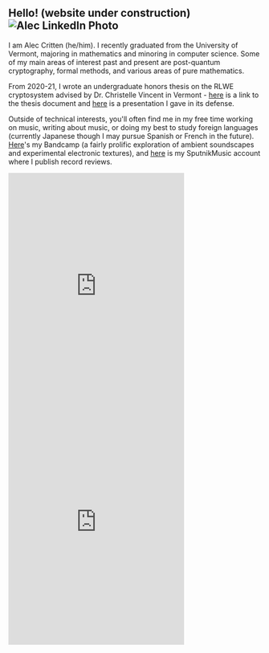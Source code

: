 ## Hello! (website under construction) ![Alec LinkedIn Photo](https://user-images.githubusercontent.com/51800943/122322870-28fddd00-cef4-11eb-9a55-b01223ef63d2.jpg)


I am Alec Critten (he/him). I recently graduated from the University of Vermont, majoring in mathematics and minoring in computer science. Some of my main areas of interest past and present are post-quantum cryptography, formal methods, and various areas of pure mathematics.

From 2020-21, I wrote an undergraduate honors thesis on the RLWE cryptosystem advised by Dr. Christelle Vincent in Vermont - [here](https://github.com/acritten/acritten.github.io/files/6666993/Alec.Critten.-.Undergraduate.Honors.Thesis.Final.Version.April.29.2021.pdf) is a link to the thesis document and [here](https://github.com/acritten/acritten.github.io/files/6667016/Alec.Critten.-.Thesis.Presentation.April.13.pdf) is a presentation I gave in its defense.

Outside of technical interests, you'll often find me in my free time working on music, writing about music, or doing my best to study foreign languages (currently Japanese though I may pursue Spanish or French in the future). [Here](https://acritten.bandcamp.com/)'s my Bandcamp (a fairly prolific exploration of ambient soundscapes and experimental electronic textures), and [here](https://www.sputnikmusic.com/user/eureka) is my SputnikMusic account where I publish record reviews.

<iframe style="border: 0; width: 350px; height: 470px;" src="https://bandcamp.com/EmbeddedPlayer/album=2865378690/size=large/bgcol=ffffff/linkcol=0687f5/tracklist=false/transparent=true/" seamless><a href="https://acritten.bandcamp.com/album/lemonade-sky">Lemonade Sky by Evergreen Avenue</a></iframe>

<iframe style="border: 0; width: 350px; height: 470px;" src="https://bandcamp.com/EmbeddedPlayer/album=1403554795/size=large/bgcol=ffffff/linkcol=0687f5/tracklist=false/transparent=true/" seamless><a href="https://acritten.bandcamp.com/album/red-eyes">Red Eyes by Evergreen Avenue</a></iframe>
